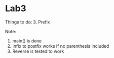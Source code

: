 # Lab3

Things to do:
3. Prefix

Note: 
1. main() is done
2. Infix to postfix works if no parenthesis included
3. Reverse is tested to work
